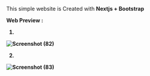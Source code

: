 This simple website is Created with <b>Nextjs + Bootstrap <b>

<b>Web Preview : </b> 

  1.
![Screenshot (82)](https://user-images.githubusercontent.com/117059737/201249139-76064c27-bb63-459d-937b-622bd8524935.png)
  
  2.
![Screenshot (83)](https://user-images.githubusercontent.com/117059737/201249869-aff229f9-a5f9-49b2-85a8-2fa511cfa552.png)

 
  

```diff
  
  
```

